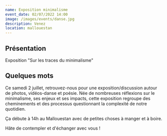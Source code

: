 ```yaml
---
name: Exposition minimalisme
event_date: 02/07/2022 14:00
image: /images/events/danse.jpg
description: Venez
location: mallouestan
---
```


## Présentation

Exposition "Sur les traces du minimalisme"

## Quelques mots

Ce samedi 2 juillet, retrouvez-nous pour une exposition/discussion autour de photos, vidéos-danse et poésie.
Née de nombreuses réflexions sur le minimalisme, ses enjeux et ses impacts, cette exposition regroupe des cheminements et des processus questionnant la complexité de notre quotidien.

Ça débute à 14h au Mallouestan avec de petites choses à manger et à boire.

Hâte de contempler et d'échanger avec vous !
















